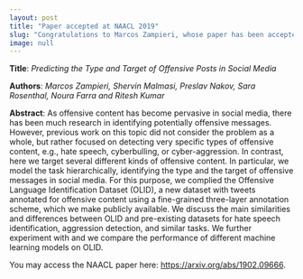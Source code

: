 ```yaml
---
layout: post
title: "Paper accepted at NAACL 2019"
slug: "Congratulations to Marcos Zampieri, whose paper has been accepted at NAACL 2019."
image: null
---
```


**Title**: *Predicting the Type and Target of Offensive Posts in Social Media*

**Authors**: *Marcos Zampieri, Shervin Malmasi, Preslav Nakov, Sara Rosenthal, Noura Farra and Ritesh Kumar*

**Abstract**: As offensive content has become pervasive in social media, there has been much research in identifying potentially offensive messages. However, previous work on this topic did not consider the problem as a whole, but rather focused on detecting very specific types of offensive content, e.g., hate speech, cyberbulling, or cyber-aggression. In contrast, here we target several different kinds of offensive content. In particular, we model the task hierarchically, identifying the type and the target of offensive messages in social media. For this purpose, we complied the Offensive Language Identification Dataset (OLID), a new dataset with tweets annotated for offensive content using a fine-grained three-layer annotation scheme, which we make publicly available. We discuss the main similarities and differences between OLID and pre-existing datasets for hate speech identification, aggression detection, and similar tasks. We further experiment with and we compare the performance of different machine learning models on OLID.

You may access the NAACL paper here: <https://arxiv.org/abs/1902.09666>.

